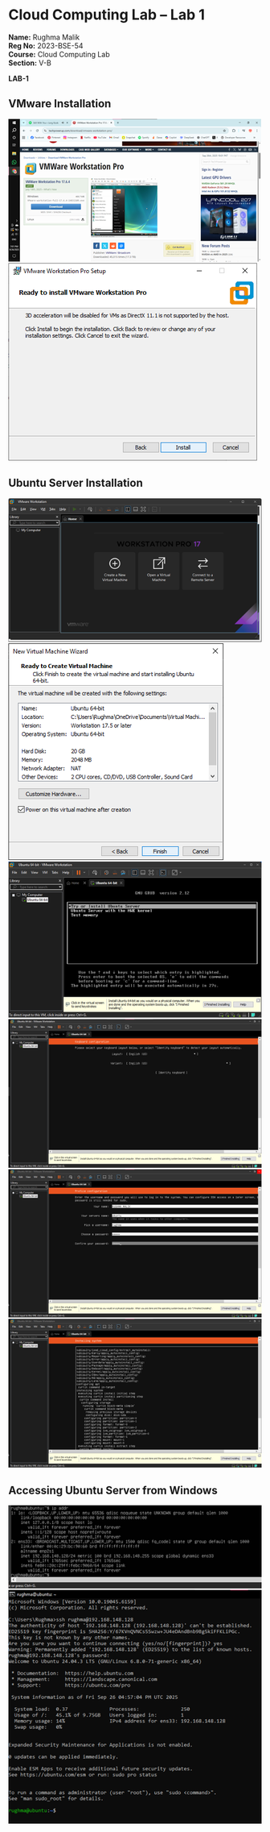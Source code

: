 # Cloud Computing Lab – Lab 1 

**Name:** Rughma Malik  
**Reg No:** 2023-BSE-54  
**Course:** Cloud Computing Lab  
**Section:** V-B  

**LAB-1**

## VMware Installation
![Download VMware Workstation Pro](screenshots-lab1/Picture1.png)
![Install VMware Workstation Pro](screenshots-lab1/Picture6.png)

## Ubuntu Server Installation
![Create a new virtual machine in VMware](screenshots-lab1/Picture7.png)
![Start the virtual machine](screenshots-lab1/Picture11.png)
![Select Ubuntu Server](screenshots-lab1/Picture12.png)
![Choose the correct keyboard layout](screenshots-lab1/Picture13.png)
![Set up a Profile](screenshots-lab1/Picture14.png)
![Install software](screenshots-lab1/Picture15.png)

## Accessing Ubuntu Server from Windows
![Find the IP address of your Ubuntu Server](screenshots-lab1/Picture18.png)
![Connect via SSH from Windows](screenshots-lab1/Picture19.png)

